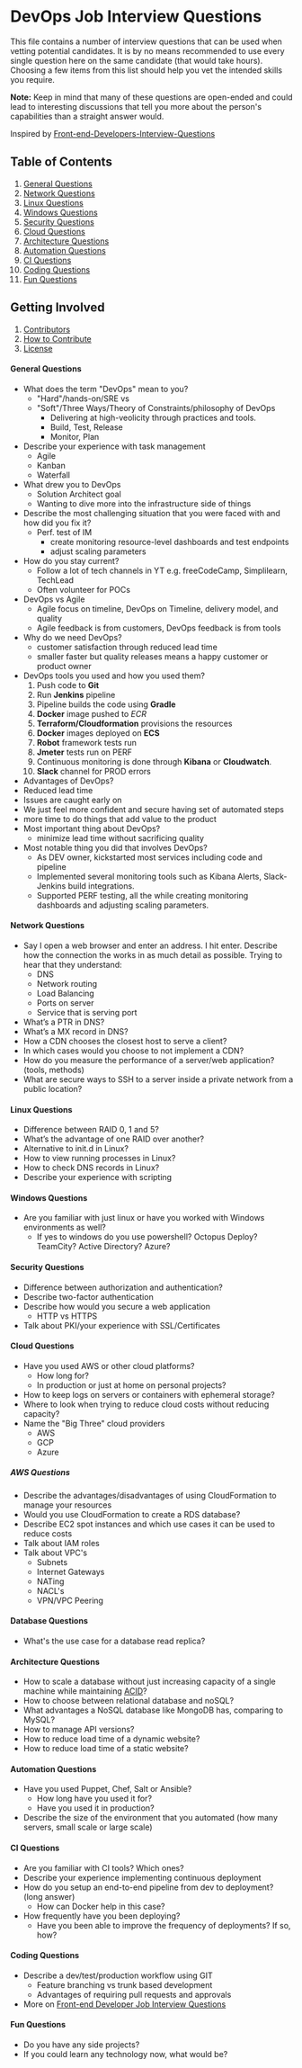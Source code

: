 # DevOps Job Interview Questions

This file contains a number of interview questions that can be used when vetting potential candidates. It is by no means recommended to use every single question here on the same candidate (that would take hours). Choosing a few items from this list should help you vet the intended skills you require.

**Note:** Keep in mind that many of these questions are open-ended and could lead to interesting discussions that tell you more about the person's capabilities than a straight answer would.

Inspired by [Front-end-Developers-Interview-Questions](https://github.com/h5bp/Front-end-Developer-Interview-Questions)

## Table of Contents

  1. [General Questions](#general-questions)
  1. [Network Questions](#network-questions)
  1. [Linux Questions](#linux-questions)
  1. [Windows Questions](#windows-questions)
  1. [Security Questions](#security-questions)
  1. [Cloud Questions](#cloud-questions)
  1. [Architecture Questions](#architecture-questions)
  1. [Automation Questions](#automation-questions)
  1. [CI Questions](#ci-questions)
  1. [Coding Questions](#coding-questions)
  1. [Fun Questions](#fun-questions)

## Getting Involved

  1. [Contributors](#contributors)
  1. [How to Contribute](https://github.com/spikenode/DevOps-Interview-Questions/blob/master/CONTRIBUTING.md)
  1. [License](https://github.com/spikenode/DevOps-Interview-Questions/blob/master/LICENSE.md)

#### General Questions

* What does the term "DevOps" mean to you?
  * "Hard"/hands-on/SRE vs
  * "Soft"/Three Ways/Theory of Constraints/philosophy of DevOps
    * Delivering at high-veolicity through practices and tools. 
    * Build, Test, Release
    * Monitor, Plan
* Describe your experience with task management
  * Agile
  * Kanban
  * Waterfall
* What drew you to DevOps
  * Solution Architect goal
  * Wanting to dive more into the infrastructure side of things
* Describe the most challenging situation that you were faced with and how did you fix it?
  * Perf. test of IM
    * create monitoring resource-level dashboards and test endpoints
    * adjust scaling parameters
* How do you stay current?
  * Follow a lot of tech channels in YT e.g. freeCodeCamp, Simplilearn, TechLead
  * Often volunteer for POCs
* DevOps vs Agile
  * Agile focus on timeline, DevOps on Timeline, delivery model, and quality
  * Agile feedback is from customers, DevOps feedback is from tools
* Why do we need DevOps?
  * customer satisfaction through reduced lead time
  * smaller faster but quality releases means a happy customer or product owner 
* DevOps tools you used and how you used them?
  1. Push code to **Git**
  1. Run **Jenkins** pipeline
  1. Pipeline builds the code using **Gradle**
  1. **Docker** image pushed to *ECR*
  1. **Terraform/Cloudformation** provisions the resources
  1. **Docker** images deployed on **ECS**
  1. **Robot** framework tests run
  1. **Jmeter** tests run on PERF
  1. Continuous monitoring is done through **Kibana** or **Cloudwatch**.
  1. **Slack** channel for PROD errors
 * Advantages of DevOps?
  * Reduced lead time
  * Issues are caught early on
  * We just feel more confident and secure having set of automated steps
  * more time to do things that add value to the product
* Most important thing about DevOps?
  * minimize lead time without sacrificing quality
* Most notable thing you did that involves DevOps?
  * As DEV owner, kickstarted most services including code and pipeline
  * Implemented several monitoring tools such as Kibana Alerts, Slack-Jenkins build integrations. 
  * Supported PERF testing, all the while creating monitoring dashboards and adjusting scaling parameters.

#### Network Questions

* Say I open a web browser and enter an address. I hit enter. Describe how the connection the works in as much detail as possible. Trying to hear that they understand:
  * DNS
  * Network routing
  * Load Balancing
  * Ports on server
  * Service that is serving port
* What’s a PTR in DNS?
* What’s a MX record in DNS?
* How a CDN chooses the closest host to serve a client?
* In which cases would you choose to not implement a CDN?
* How do you measure the performance of a server/web application? (tools, methods)
* What are secure ways to SSH to a server inside a private network from a public location?

#### Linux Questions

* Difference between RAID 0, 1 and 5?
* What’s the advantage of one RAID over another?
* Alternative to init.d in Linux?
* How to view running processes in Linux?
* How to check DNS records in Linux?
* Describe your experience with scripting

#### Windows Questions

* Are you familiar with just linux or have you worked with Windows environments as well?
  * If yes to windows do you use powershell? Octopus Deploy? TeamCity? Active Directory? Azure?

#### Security Questions

* Difference between authorization and authentication?
* Describe two-factor authentication
* Describe how would you secure a web application
  * HTTP vs HTTPS
* Talk about PKI/your experience with SSL/Certificates

#### Cloud Questions

* Have you used AWS or other cloud platforms?
  * How long for?
  * In production or just at home on personal projects?
* How to keep logs on servers or containers with ephemeral storage?
* Where to look when trying to reduce cloud costs without reducing capacity?
* Name the "Big Three" cloud providers
  * AWS
  * GCP
  * Azure

##### AWS Questions

* Describe the advantages/disadvantages of using CloudFormation to manage your resources
* Would you use CloudFormation to create a RDS database?
* Describe EC2 spot instances and which use cases it can be used to reduce costs
* Talk about IAM roles
* Talk about VPC's
  * Subnets
  * Internet Gateways
  * NATing
  * NACL's
  * VPN/VPC Peering

#### Database Questions

* What's the use case for a database read replica?

#### Architecture Questions

* How to scale a database without just increasing capacity of a single machine while maintaining [ACID](http://en.wikipedia.org/wiki/ACID)?
* How to choose between relational database and noSQL?
* What advantages a NoSQL database like MongoDB has, comparing to MySQL?
* How to manage API versions?
* How to reduce load time of a dynamic website?
* How to reduce load time of a static website?

#### Automation Questions

* Have you used Puppet, Chef, Salt or Ansible?
  * How long have you used it for?
  * Have you used it in production?
* Describe the size of the environment that you automated (how many servers, small scale or large scale)

#### CI Questions

* Are you familiar with CI tools? Which ones?
* Describe your experience implementing continuous deployment
* How do you setup an end-to-end pipeline from dev to deployment? (long answer)
  * How can Docker help in this case?
* How frequently have you been deploying?
  * Have you been able to improve the frequency of deployments? If so, how?

#### Coding Questions

* Describe a dev/test/production workflow using GIT
  * Feature branching vs trunk based development
  * Advantages of requiring pull requests and approvals
* More on [Front-end Developer Job Interview Questions](https://github.com/h5bp/Front-end-Developer-Interview-Questions/blob/master/README.md)

#### Fun Questions

* Do you have any side projects?
* If you could learn any technology now, what would be?

